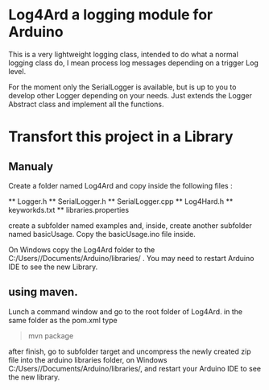 # Log4Ard a logging module for Arduino

This is a very lightweight logging class, intended to do what a normal 
logging class do, I mean process log messages depending on a trigger Log level.

For the moment only the SerialLogger is available, but is up to you to develop
other Logger depending on your needs. Just extends the Logger Abstract class 
and implement all the functions.

# Transfort this project in a Library

## Manualy 


Create a folder named Log4Ard and copy inside the following files :

** Logger.h
** SerialLogger.h
** SerialLogger.cpp
** Log4Hard.h 
** keyworkds.txt
** libraries.properties 

create a subfolder named examples and, inside, create another subfolder 
named basicUsage. Copy the basicUsage.ino file inside.

On Windows copy the Log4Ard folder to the C:/Users/<your username>/Documents/Arduino/libraries/ .
You may need to restart Arduino IDE to see the new Library. 

## using maven.

Lunch a command window and go to the root folder of Log4Ard.
in the same folder as the pom.xml type

> mvn package

after finish, go to subfolder target and uncompress the newly created zip file into the arduino 
libraries folder, on Windows C:/Users/<your username>/Documents/Arduino/libraries/, and restart
your Arduino IDE to see the new library.




 